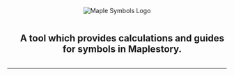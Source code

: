 <p align="center">
  <img src="https://github.com/Hyporos/maple-symbols/assets/59734777/cc85d4d2-0770-4b85-9c95-5240a47942f6" alt="Maple Symbols Logo"/>
</p>

<div id="user-content-toc">
  <ul>
    <summary align="center"><h2 style="display: inline-block;" >A tool which provides calculations and guides for symbols in Maplestory.</h1></summary>
  </ul>
</div>

<hr></hr>

